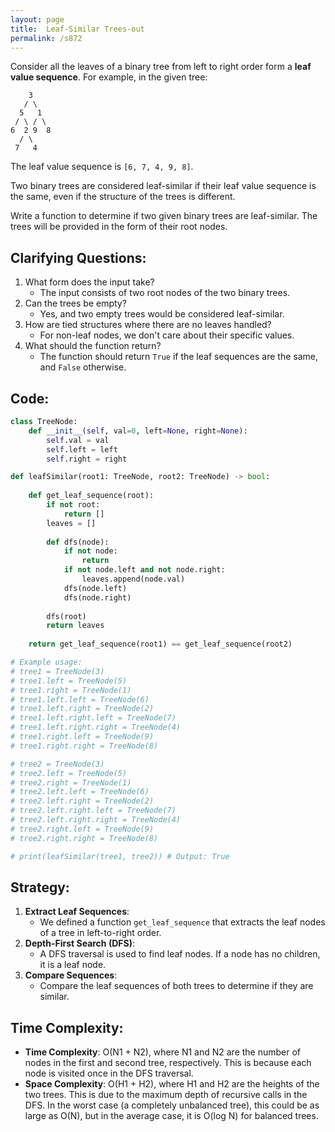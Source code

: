 ```yaml
---
layout: page
title:  Leaf-Similar Trees-out
permalink: /s872
---
```

Consider all the leaves of a binary tree from left to right order form a **leaf value sequence**. For example, in the given tree:

```
    3
   / \
  5   1
 / \ / \
6  2 9  8
  / \
 7   4
```

The leaf value sequence is `[6, 7, 4, 9, 8]`.

Two binary trees are considered leaf-similar if their leaf value sequence is the same, even if the structure of the trees is different.

Write a function to determine if two given binary trees are leaf-similar. The trees will be provided in the form of their root nodes.

## Clarifying Questions:
1. What form does the input take?
    - The input consists of two root nodes of the two binary trees.
2. Can the trees be empty?
    - Yes, and two empty trees would be considered leaf-similar.
4. How are tied structures where there are no leaves handled?
    - For non-leaf nodes, we don't care about their specific values.
3. What should the function return?
    - The function should return `True` if the leaf sequences are the same, and `False` otherwise.

## Code:
```python
class TreeNode:
    def __init__(self, val=0, left=None, right=None):
        self.val = val
        self.left = left
        self.right = right

def leafSimilar(root1: TreeNode, root2: TreeNode) -> bool:
    
    def get_leaf_sequence(root):
        if not root:
            return []
        leaves = []
        
        def dfs(node):
            if not node:
                return
            if not node.left and not node.right:
                leaves.append(node.val)
            dfs(node.left)
            dfs(node.right)
        
        dfs(root)
        return leaves
    
    return get_leaf_sequence(root1) == get_leaf_sequence(root2)

# Example usage:
# tree1 = TreeNode(3)
# tree1.left = TreeNode(5)
# tree1.right = TreeNode(1)
# tree1.left.left = TreeNode(6)
# tree1.left.right = TreeNode(2)
# tree1.left.right.left = TreeNode(7)
# tree1.left.right.right = TreeNode(4)
# tree1.right.left = TreeNode(9)
# tree1.right.right = TreeNode(8)

# tree2 = TreeNode(3)
# tree2.left = TreeNode(5)
# tree2.right = TreeNode(1)
# tree2.left.left = TreeNode(6)
# tree2.left.right = TreeNode(2)
# tree2.left.right.left = TreeNode(7)
# tree2.left.right.right = TreeNode(4)
# tree2.right.left = TreeNode(9)
# tree2.right.right = TreeNode(8)

# print(leafSimilar(tree1, tree2)) # Output: True
```

## Strategy:
1. **Extract Leaf Sequences**:
    - We defined a function `get_leaf_sequence` that extracts the leaf nodes of a tree in left-to-right order.
2. **Depth-First Search (DFS)**:
    - A DFS traversal is used to find leaf nodes. If a node has no children, it is a leaf node.
3. **Compare Sequences**:
    - Compare the leaf sequences of both trees to determine if they are similar.

## Time Complexity:
- **Time Complexity**: O(N1 + N2), where N1 and N2 are the number of nodes in the first and second tree, respectively. This is because each node is visited once in the DFS traversal.
- **Space Complexity**: O(H1 + H2), where H1 and H2 are the heights of the two trees. This is due to the maximum depth of recursive calls in the DFS. In the worst case (a completely unbalanced tree), this could be as large as O(N), but in the average case, it is O(log N) for balanced trees.
